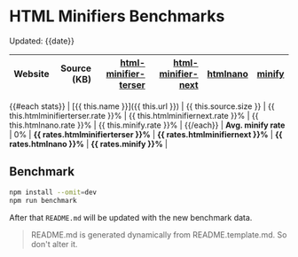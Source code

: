 # HTML Minifiers Benchmarks

Updated: {{date}}

[html-minifier-terser]: https://www.npmjs.com/package/html-minifier-terser/v/{{versions.htmlminifierterser}}
[html-minifier-next]: https://www.npmjs.com/package/html-minifier-next/v/{{versions.htmlminifiernext}}
[htmlnano]: https://www.npmjs.com/package/htmlnano/v/{{versions.htmlnano}}
[minify]: https://www.npmjs.com/package/@tdewolff/minify/v/{{versions.minify}}

| Website | Source (KB) | [html-minifier-terser] | [html-minifier-next] | [htmlnano] | [minify] |
| ------- | ----------: | ---------------------: | -------------------: | ---------: | -------: |
{{#each stats}}
| [{{ this.name }}]({{ this.url }}) | {{ this.source.size }} | {{ this.htmlminifierterser.rate }}% | {{ this.htmlminifiernext.rate }}% | {{ this.htmlnano.rate }}% | {{ this.minify.rate }}% |
{{/each}}
| **Avg. minify rate** | 0% | **{{ rates.htmlminifierterser }}%** | **{{ rates.htmlminifiernext }}%** | **{{ rates.htmlnano }}%** | **{{ rates.minify }}%** |

## Benchmark

```bash
npm install --omit=dev
npm run benchmark
```

After that `README.md` will be updated with the new benchmark data.

> README.md is generated dynamically from README.template.md. So don't alter it.

